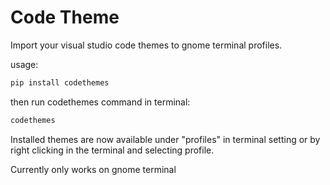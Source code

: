 # Code Theme

Import your visual studio code themes to gnome terminal profiles.

usage:
```bash
pip install codethemes
```
then run codethemes command in terminal:
```bash
codethemes
```

Installed themes are now available under "profiles" in terminal setting
or by right clicking in the terminal and selecting profile.

Currently only works on gnome terminal

